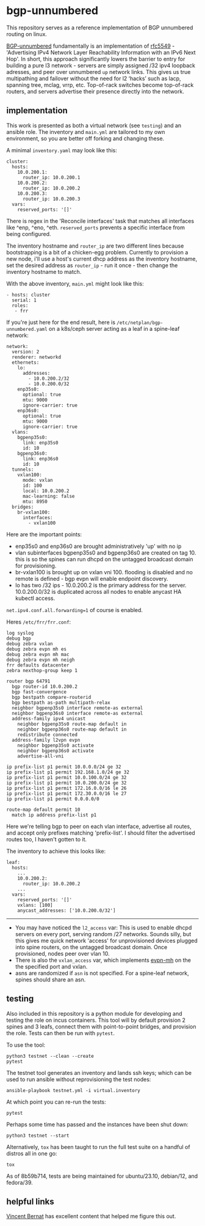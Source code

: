 # bgp-unnumbered

This repository serves as a reference implementation of BGP unnumbered routing on linux.

[BGP-unnumbered](https://www.oreilly.com/library/view/bgp-in-the/9781491983416/ch04.html) fundamentally is an implementation of [rfc5549](https://www.rfc-editor.org/rfc/rfc5549) - 'Advertising IPv4 Network Layer Reachability Information with an IPv6 Next Hop'.  In short, this approach significantly lowers the barrier to entry for building a pure l3 network - servers are simply assigned /32 ipv4 loopback adresses, and peer over unnumbered `up` network links.  This gives us true multipathing and failover without the need for l2 ‘hacks’ such as lacp, spanning tree, mclag, vrrp, etc.  Top-of-rack switches become top-of-rack routers, and servers advertise their presence directly into the network.

## implementation

This work is presented as both a virtual network (see `testing`) and an ansible role.  The inventory and `main.yml` are tailored to my own environment, so you are better off forking and changing these.

A minimal `inventory.yaml` may look like this:

```
cluster:
  hosts:
    10.0.200.1:
      router_ip: 10.0.200.1
    10.0.200.2:
      router_ip: 10.0.200.2
    10.0.200.3:
      router_ip: 10.0.200.3
  vars:
    reserved_ports: '[]'
```

There is regex in the 'Reconcile interfaces' task that matches all interfaces like ^enp, ^eno, ^eth.  `reserved_ports` prevents a specific interface from being configured.

The inventory hostname and `router_ip` are two different lines because bootstrapping is a bit of a chicken-egg problem.  Currently to provision a new node, i'll use a host's current dhcp address as the inventory hostname, set the desired address as `router_ip` - run it once - then change the inventory hostname to match.

With the above inventory, `main.yml` might look like this:

```
- hosts: cluster
  serial: 1
  roles:
   - frr
```

If you're just here for the end result, here is `/etc/netplan/bgp-unnumbered.yaml` on a k8s/ceph server acting as a leaf in a spine-leaf network:

```
network:
  version: 2
  renderer: networkd
  ethernets:
    lo:
      addresses:
        - 10.0.200.2/32
        - 10.0.200.0/32
    enp35s0:
      optional: true
      mtu: 9000
      ignore-carrier: true
    enp36s0:
      optional: true
      mtu: 9000
      ignore-carrier: true
  vlans:
    bgpenp35s0:
      link: enp35s0
      id: 10
    bgpenp36s0:
      link: enp36s0
      id: 10
  tunnels:
    vxlan100:
      mode: vxlan
      id: 100
      local: 10.0.200.2
      mac-learning: false
      mtu: 8950
  bridges:
    br-vxlan100:
      interfaces:
        - vxlan100
```

Here are the important points:

- enp35s0 and enp36s0 are brought administratively 'up' with no ip
- vlan subinterfaces bgpenp35s0 and bgpenp36s0 are created on tag 10.  this is so the spines can run dhcpd on the untagged broadcast domain for provisioning.
- br-vxlan100 is brought up on vxlan vni 100.  flooding is disabled and no remote is defined - bgp evpn will enable endpoint discovery.
- lo has two /32 ips - 10.0.200.2 is the primary address for the server.  10.0.200.0/32 is duplicated across all nodes to enable anycast HA kubectl access.

`net.ipv4.conf.all.forwarding=1` of course is enabled.

Heres `/etc/frr/frr.conf`:

```
log syslog
debug bgp
debug zebra vxlan
debug zebra evpn mh es
debug zebra evpn mh mac
debug zebra evpn mh neigh
frr defaults datacenter
zebra nexthop-group keep 1

router bgp 64791
  bgp router-id 10.0.200.2
  bgp fast-convergence
  bgp bestpath compare-routerid
  bgp bestpath as-path multipath-relax
  neighbor bgpenp35s0 interface remote-as external
  neighbor bgpenp36s0 interface remote-as external
  address-family ipv4 unicast
    neighbor bgpenp35s0 route-map default in
    neighbor bgpenp36s0 route-map default in
    redistribute connected
  address-family l2vpn evpn
    neighbor bgpenp35s0 activate
    neighbor bgpenp36s0 activate
    advertise-all-vni

ip prefix-list p1 permit 10.0.0.0/24 ge 32
ip prefix-list p1 permit 192.168.1.0/24 ge 32
ip prefix-list p1 permit 10.0.100.0/24 ge 32
ip prefix-list p1 permit 10.0.200.0/24 ge 32
ip prefix-list p1 permit 172.16.0.0/16 le 26
ip prefix-list p1 permit 172.30.0.0/16 le 27
ip prefix-list p1 permit 0.0.0.0/0

route-map default permit 10
  match ip address prefix-list p1
```

Here we're telling bgp to peer on each vlan interface, advertise all routes, and accept only prefixes matching 'prefix-list'.  I should filter the advertised routes too, I haven't gotten to it.

The inventory to achieve this looks like:

```
leaf:
  hosts:
    ...
    10.0.200.2:
      router_ip: 10.0.200.2
    ...
  vars:
    reserved_ports: '[]'
    vxlans: [100]
    anycast_addresses: ['10.0.200.0/32']
```

---

- You may have noticed the `l2_access` var:  This is used to enable dhcpd servers on every port, serving random /27 networks.  Sounds silly, but this gives me quick network 'access' for unprovisioned devices plugged into spine routers, on the untagged broadcast domain.  Once provisioned, nodes peer over vlan 10.
- There is also the `vxlan_access` var, which implements [evpn-mh](https://signal.nih.earth/posts/evpn-mh/) on the the specified port and vxlan.
- asns are randomized if `asn` is not specified.  For a spine-leaf network, spines should share an asn.

## testing

Also included in this repository is a python module for developing and testing the role on incus containers.  This tool will by default provision 2 spines and 3 leafs, connect them with point-to-point bridges, and provision the role.  Tests can then be run with `pytest`.

To use the tool:

```
python3 testnet --clean --create
pytest
```

The testnet tool generates an inventory and lands ssh keys; which can be used to run ansible without reprovisioning the test nodes:

```
ansible-playbook testnet.yml -i virtual.inventory
```

At which point you can re-run the tests:

```
pytest
```

Perhaps some time has passed and the instances have been shut down:

```
python3 testnet --start
```

Alternatively, `tox` has been taught to run the full test suite on a handful of distros all in one go:

```
tox
```

As of 8b59b714, tests are being maintained for ubuntu/23.10, debian/12, and fedora/39.

## helpful links

[Vincent Bernat](https://vincent.bernat.ch/en/blog/2017-vxlan-bgp-evpn) has excellent content that helped me figure this out.
